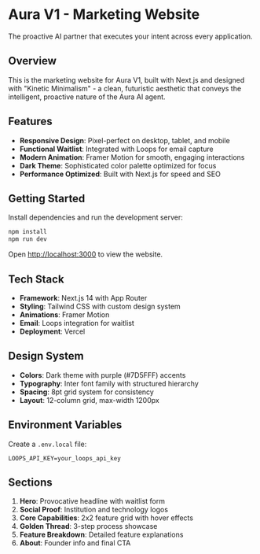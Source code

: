 # Aura V1 - Marketing Website

The proactive AI partner that executes your intent across every application.

## Overview

This is the marketing website for Aura V1, built with Next.js and designed with "Kinetic Minimalism" - a clean, futuristic aesthetic that conveys the intelligent, proactive nature of the Aura AI agent.

## Features

- **Responsive Design**: Pixel-perfect on desktop, tablet, and mobile
- **Functional Waitlist**: Integrated with Loops for email capture
- **Modern Animation**: Framer Motion for smooth, engaging interactions
- **Dark Theme**: Sophisticated color palette optimized for focus
- **Performance Optimized**: Built with Next.js for speed and SEO

## Getting Started

Install dependencies and run the development server:

```bash
npm install
npm run dev
```

Open [http://localhost:3000](http://localhost:3000) to view the website.

## Tech Stack

- **Framework**: Next.js 14 with App Router
- **Styling**: Tailwind CSS with custom design system
- **Animations**: Framer Motion
- **Email**: Loops integration for waitlist
- **Deployment**: Vercel

## Design System

- **Colors**: Dark theme with purple (#7D5FFF) accents
- **Typography**: Inter font family with structured hierarchy
- **Spacing**: 8pt grid system for consistency
- **Layout**: 12-column grid, max-width 1200px

## Environment Variables

Create a `.env.local` file:

```
LOOPS_API_KEY=your_loops_api_key
```

## Sections

1. **Hero**: Provocative headline with waitlist form
2. **Social Proof**: Institution and technology logos
3. **Core Capabilities**: 2x2 feature grid with hover effects
4. **Golden Thread**: 3-step process showcase
5. **Feature Breakdown**: Detailed feature explanations
6. **About**: Founder info and final CTA
